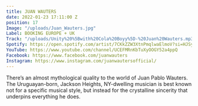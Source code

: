 ```yaml
---
title: JUAN WAUTERS
date: 2022-01-23 17:11:00 Z
position: 17
Image: "/uploads/Juan_Wauters.jpg"
Label: BOOKING EUROPE + UK
Track: "/uploads/Unity%20%5Bwith%20Cola%20Boyy%5D-%20Juan%20Wauters.mp3"
Spotify: https://open.spotify.com/artist/7CKkZZW3XtnPmqlwaElmoV?si=HJSy2U1iSEyinrub3HjNLw
YouTube: https://www.youtube.com/channel/UCEFMRnKbTuXyOOGY52a4ppQ
Facebook: https://www.facebook.com/juanwauters
Instagram: https://www.instagram.com/juanwautersofficial/
---
```


There’s an almost mythological quality to the world of Juan Pablo Wauters. The Uruguayan-born, Jackson Heights, NY-dwelling musician is best known not for a specific musical style, but instead for the crystalline sincerity that underpins everything he does.